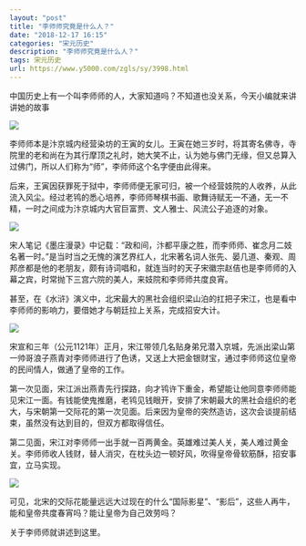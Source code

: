 ```yaml
---
layout: "post"
title: "李师师究竟是什么人？"
date: "2018-12-17 16:15"
categories: "宋元历史"
description: "李师师究竟是什么人？"
tags: 宋元历史
url: https://www.y5000.com/zgls/sy/3998.html
---
```






中国历史上有一个叫李师师的人，大家知道吗？不知道也没关系，今天小编就来讲讲她的故事

![](https://img.y5000.com/uploads/allimg/161027/8-16102G02520311.jpg)

李师师本是汴京城内经营染坊的王寅的女儿。王寅在她三岁时，将其寄名佛寺，寺院里的老和尚在为其行摩顶之礼时，她大笑不止，认为她与佛门无缘，但又总算入过佛门，所以人们称为“师”，李师师这个名字便由此得来。

后来，王寅因获罪死于狱中，李师师便无家可归，被一个经营妓院的人收养，从此流入风尘。经过老鸨的悉心培养，李师师琴棋书画、歌舞诗赋无一不通，无一不精，一时之间成为汴京城内大官巨富贾、文人雅士、风流公子追逐的对象。

![](https://img.y5000.com/uploads/allimg/161027/8-16102G02559551.jpg)

宋人笔记《墨庄漫录》中记载：“政和间，汴都平康之胜，而李师师、崔念月二妓名著一时。”是当时当之无愧的演艺界红人，北宋著名词人张先、晏几道、秦观、周邦彦都是他的老朋友，颇有诗词唱和，就连当时的天子宋徽宗赵佶也是李师师的入幕之宾，时常抛下三宫六院的美人，来妓院和李师师共度良宵。

甚至，在《水浒》演义中，北宋最大的黑社会组织梁山泊的扛把子宋江，也是看中李师师的影响力，要借她才与朝廷拉上关系，完成招安大计。

![](https://img.y5000.com/uploads/allimg/161027/102I95Z6-0.jpg)

宋宣和三年（公元1121年）正月，宋江带领几名贴身弟兄潜入京城，先派出梁山第一帅哥浪子燕青对李师师进行了色诱，又送上大把金银财宝，通过李师师这位皇帝的民间情人，做通了皇帝的工作。

第一次见面，宋江派出燕青先行探路，向才鸨许下重金，希望能让他同意李师师能见宋江一面。有钱能使鬼推磨，老鸨见钱眼开，安排了宋朝最大的黑社会组织的老大，与宋朝第一交际花的第一次见面。后来因为皇帝的突然造访，这次会谈提前结束，虽然没有达到目的，但双方都取得信任。

第二见面，宋江对李师师一出手就一百两黄金。英雄难过美人关，美人难过黄金关。李师师收人钱财，替人消灾，在枕头边一顿好风，吹得皇帝骨软筋酥，招安事宜，立马实现。

![](https://img.y5000.com/uploads/allimg/161027/102I9D45-1.jpg)

可见，北宋的交际花能量远远大过现在的什么“国际影星”、“影后”，这些人再牛，能和皇帝共度春宵吗？能让皇帝为自己效劳吗？

关于李师师就讲述到这里。
